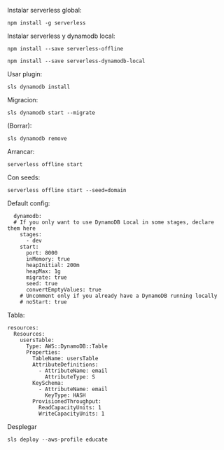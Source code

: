 Instalar serverless global:

```npm install -g serverless```

Instalar serverless y dynamodb local:

```npm install --save serverless-offline```

```npm install --save serverless-dynamodb-local```

Usar plugin:

```sls dynamodb install```

Migracion:

```sls dynamodb start --migrate```

(Borrar):

```sls dynamodb remove```

Arrancar:

```serverless offline start```

Con seeds:

```serverless offline start --seed=domain```

Default config:
```custom:
  dynamodb:
  # If you only want to use DynamoDB Local in some stages, declare them here
    stages:
      - dev
    start:
      port: 8000
      inMemory: true
      heapInitial: 200m
      heapMax: 1g
      migrate: true
      seed: true
      convertEmptyValues: true
    # Uncomment only if you already have a DynamoDB running locally
    # noStart: true
```

Tabla:
```
resources:
  Resources:
    usersTable:
      Type: AWS::DynamoDB::Table
      Properties:
        TableName: usersTable
        AttributeDefinitions:
          - AttributeName: email
            AttributeType: S
        KeySchema:
          - AttributeName: email
            KeyType: HASH
        ProvisionedThroughput:
          ReadCapacityUnits: 1
          WriteCapacityUnits: 1
```

Desplegar

```sls deploy --aws-profile educate```